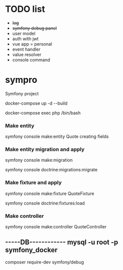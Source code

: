 # TODO list

- ~~log~~
- ~~symfony debug panel~~
- user model
- auth with jwt
- vue app = personal
- event handler
- value resolver
- console command

# sympro

Symfony project

docker-compose up -d --build

docker-compose exec php /bin/bash

### Make entity

symfony console make:entity Quote creating fields

### Make entity migration and apply

symfony console make:migration

symfony console doctrine:migrations:migrate

### Make fixture and apply

symfony console make:fixture QuoteFixture

symfony console doctrine:fixtures:load

### Make controller

symfony console make:controller QuoteController

-----DB------------ mysql -u root -p symfony_docker
-------------------


composer require-dev symfony/debug